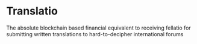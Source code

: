 # Translatio
The absolute blockchain based financial equivalent to receiving fellatio for submitting written translations to hard-to-decipher international forums
